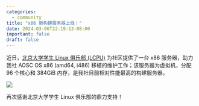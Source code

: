 ```yaml
---
categories:
  - community
title: "x86 新构建服务器上线！"
date: 2024-03-06T22:19:13-08:00
important: false
draft: false
---
```


近日，[北京大学学生 Linux 俱乐部 (LCPU)](https://lcpu.club/) 为社区提供了一台 x86 服务器，助力我社 AOSC OS x86 (amd64, i486) 移植的维护工作；该服务器为虚拟机，分配 96 个核心和 384GiB 内存，是我社目前相对性能最高的构建服务器。

![](../imgs/lcpu-x86.jpg)

再次感谢北京大学学生 Linux 俱乐部的鼎力支持！